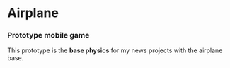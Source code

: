 # Airplane

### Prototype mobile game
This prototype is the **base physics** for my news projects with the airplane base.
